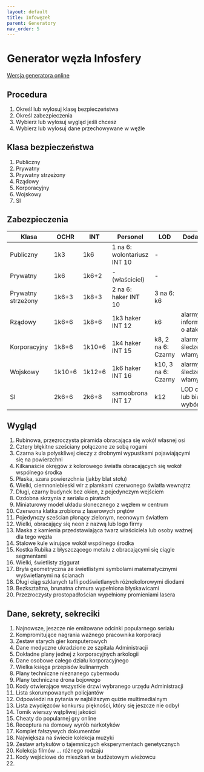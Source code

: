 ```yaml
---
layout: default
title: Infowęzeł
parent: Generatory
nav_order: 5
---
```


# Generator węzła Infosfery

[Wersja generatora online](https://oswida.github.io/cyber/app/dist/#/node)

## Procedura

1. Określ lub wylosuj klasę bezpieczeństwa
2. Określ zabezpieczenia
3. Wybierz lub wylosuj wygląd jeśli chcesz
4. Wybierz lub wylosuj dane przechowywane w węźle

## Klasa bezpieczeństwa

1. Publiczny
2. Prywatny
3. Prywatny strzeżony
4. Rządowy
5. Korporacyjny
6. Wojskowy
7. SI

## Zabezpieczenia

| Klasa              | OCHR   | INT    | Personel                    | LOD                 | Dodatkowe                      |
| ------------------ | ------ | ------ | --------------------------- | ------------------- | ------------------------------ |
| Publiczny          | 1k3    | 1k6    | 1 na 6: wolontariusz INT 10 | -                   |                                |
| Prywatny           | 1k6    | 1k6+2  | -  (właściciel)             | -                   |                                |
| Prywatny strzeżony | 1k6+3  | 1k8+3  | 2 na 6:  haker INT 10       | 3 na 6: k6          |                                |
| Rządowy            | 1k6+6  | 1k8+6  | 1k3  haker INT 12           | k6                  | alarmy informujące o ataku     |
| Korporacyjny       | 1k8+6  | 1k10+6 | 1k4  haker INT 15           | k8, 2 na 6: Czarny  | alarmy, śledzenie włamywacza   |
| Wojskowy           | 1k10+6 | 1k12+6 | 1k6  haker INT 16           | k10, 3 na 6: Czarny | alarmy, śledzenie włamywacza   |
| SI                 | 2k6+6  | 2k6+8  | samoobrona INT 17           | k12                 | LOD czarny lub biały, wybór SI |

## Wygląd

1. Rubinowa, przezroczysta piramida obracająca się wokół własnej osi
2. Cztery błękitne sześciany połączone ze sobą rogami
3. Czarna kula połyskliwej cieczy z drobnymi wypustkami pojawiającymi się na powierzchni
4. Kilkanaście okręgów z kolorowego światła obracających się wokół wspólnego środka
5. Płaska, szara powierzchnia (jakby blat stołu)
6. Wielki, ciemnoniebieski wir z plamkami czerwonego światła wewnątrz
7. Długi, czarny budynek bez okien, z pojedynczym wejściem
8. Ozdobna skrzynia z serialu o piratach
9. Miniaturowy model układu słonecznego z węzłem w centrum
10. Czerwona klatka zrobiona z laserowych prętów
11. Pojedynczy sześcian płonący zielonym, neonowym światłem
12. Wielki, obracający się neon z nazwą lub logo firmy
13. Maska z kamienia przedstawiająca twarz właściciela lub osoby ważnej dla tego węzła
14. Stalowe kule wirujące wokół wspólnego środka
15. Kostka Rubika z błyszczącego metalu z obracającymi się ciągle segmentami
16. Wielki, świetlisty ziggurat
17. Bryła geometryczna ze świetlistymi symbolami matematycznymi wyświetlanymi na ścianach
18. Długi ciąg szklanych tafli podświetlanych różnokolorowymi diodami
19. Bezkształtna, brunatna chmura wypełniona błyskawicami
20. Przezroczysty prostopadłościan wypełniony promieniami lasera 

## Dane, sekrety, sekreciki

1. Najnowsze, jeszcze nie emitowane odcinki popularnego serialu
2. Kompromitujące nagrania ważnego pracownika korporacji
3. Zestaw starych gier komputerowych
4. Dane medyczne ukradzione ze szpitala Administracji
5. Dokładne plany jednej z korporacyjnych arkologii
6. Dane osobowe całego działu korporacyjnego
7. Wielka księga przepisów kulinarnych
8. Plany techniczne nieznanego cybermodu
9. Plany techniczne drona bojowego
10. Kody otwierające wszystkie drzwi wybranego urzędu Administracji
11. Lista skorumpowanych policjantów
12. Odpowiedzi na pytania w najbliższym quizie multimedialnym
13. Lista zwycięzców konkursu piękności, który się jeszcze nie odbył
14. Tomik wierszy wątpliwej jakości
15. Cheaty do popularnej gry online
16. Receptura na domowy wyrób narkotyków
17. Komplet fałszywych dokumentów
18. Największa na świecie kolekcja muzyki
19. Zestaw artykułów o tajemniczych eksperymentach genetycznych
20. Kolekcja filmów ... różnego rodzaju
21. Kody wejściowe do mieszkań w budżetowym wieżowcu
22. 
